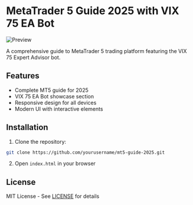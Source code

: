 # MetaTrader 5 Guide 2025 with VIX 75 EA Bot

![Preview](assets/images/preview.png)

A comprehensive guide to MetaTrader 5 trading platform featuring the VIX 75 Expert Advisor bot.

## Features

- Complete MT5 guide for 2025
- VIX 75 EA Bot showcase section
- Responsive design for all devices
- Modern UI with interactive elements

## Installation

1. Clone the repository:
```bash
git clone https://github.com/yourusername/mt5-guide-2025.git
```

2. Open `index.html` in your browser

## License

MIT License - See [LICENSE](LICENSE) for details
